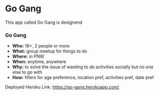 # Go Gang

This app called Go Gang is designend 

### Go Gang
 - **Who:** 18+, 2 people or more
 - **What:** group meetup for things to do
 - **Where:** in PNW
 - **When:** anytime, anywhere
 - **Why:** to solve the issue of wanting to do activities socially but no one else to go with
 - **How:** filters for age preference, location pref, activities pref, date pref

Deployed Heroku Link:
https://go-gang.herokuapp.com/